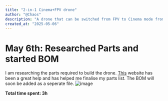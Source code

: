```yaml
---
title: "2-in-1 Cinema+FPV drone"
author: "@Chaos"
description: "A drone that can be switched from FPV to Cinema mode from the flick of a switch"
created_at: "2025-05-06"
---
```

# May 6th: Researched Parts and started BOM

I am researching the parts required to build the drone. [This](https://oscarliang.com/) website has been a great help and has helped me finalise my parts list. The BOM will soon be added as a seperate file.
![image](https://github.com/user-attachments/assets/10f82e0c-7727-454a-adbd-947d351c9734)

**Total time spent: 3h**
